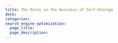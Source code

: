 ```yaml
---
title: The Roles in the Business of Self-Storage
date:
categories:
search_engine_optimization:
  page_title:
  page_description:
---
```


